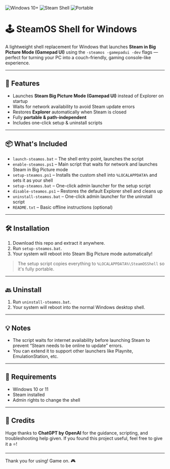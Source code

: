 ![Windows 10+](https://img.shields.io/badge/platform-Windows%2010%2B-blue)
![Steam Shell](https://img.shields.io/badge/Steam-GamepadUI-lightgrey)
![Portable](https://img.shields.io/badge/portable-yes-success)

# 🕹️ SteamOS Shell for Windows

A lightweight shell replacement for Windows that launches **Steam in Big Picture Mode (Gamepad UI)** using the `-steamos -gamepadui -dev` flags — perfect for turning your PC into a couch-friendly, gaming console-like experience.

---

## 🚀 Features

- Launches **Steam Big Picture Mode (Gamepad UI)** instead of Explorer on startup
- Waits for network availability to avoid Steam update errors
- Restores **Explorer** automatically when Steam is closed
- Fully **portable & path-independent**
- Includes one-click setup & uninstall scripts

---

## 📦 What's Included

- `launch-steamos.bat` – The shell entry point, launches the script
- `enable-steamos.ps1` – Main script that waits for network and launches Steam in Big Picture mode
- `setup-steamos.ps1` – Installs the custom shell into `%LOCALAPPDATA%` and sets it as your shell
- `setup-steamos.bat` – One-click admin launcher for the setup script
- `disable-steamos.ps1` – Restores the default Explorer shell and cleans up
- `uninstall-steamos.bat` – One-click admin launcher for the uninstall script
- `README.txt` – Basic offline instructions (optional)

---

## 🛠️ Installation

1. Download this repo and extract it anywhere.
2. Run `setup-steamos.bat`.
3. Your system will reboot into Steam Big Picture mode automatically!

> The setup script copies everything to `%LOCALAPPDATA%\SteamOSShell` so it's fully portable.

---

## 🔙 Uninstall

1. Run `uninstall-steamos.bat`.
2. Your system will reboot into the normal Windows desktop shell.

---

## 💡 Notes

- The script waits for internet availability before launching Steam to prevent “Steam needs to be online to update” errors.
- You can extend it to support other launchers like Playnite, EmulationStation, etc.

---

## 🧠 Requirements

- Windows 10 or 11
- Steam installed
- Admin rights to change the shell

---

## 🙌 Credits

Huge thanks to **ChatGPT by OpenAI** for the guidance, scripting, and troubleshooting help given.
If you found this project useful, feel free to give it a ⭐!

---

Thank you for using!
Game on. 🎮
